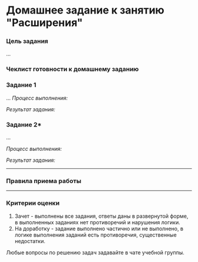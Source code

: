 # Домашнее задание к занятию "Расширения"

### Цель задания

...

### Чеклист готовности к домашнему заданию



### Задание 1

...
*Процесс выполнения:* 

*Результат задания:* 

### Задание 2*

...

*Процесс выполнения:* 

*Результат задания:* 

------

### Правила приема работы



------

### Критерии оценки

1. Зачет - выполнены все задания, ответы даны в развернутой форме, в выполненных заданиях нет противоречий и нарушения логики. 
2. На доработку - задание выполнено частично или не выполнено, в логике выполнения заданий есть противоречия, существенные недостатки.

Любые вопросы по решению задач задавайте в чате учебной группы.

